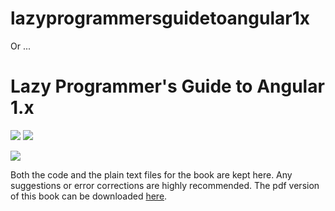 # lazyprogrammersguidetoangular1x

Or ... 

#  Lazy Programmer's Guide to Angular 1.x 

![](https://img.shields.io/leanpub/book/pages/lazyprogrammersguidtoangular1x.svg?style=popout)
![](https://img.shields.io/leanpub/book/sold/lazyprogrammersguidtoangular1x.svg)

![](https://s3.amazonaws.com/titlepages.leanpub.com/lazyprogrammersguidtoangular1x/hero?1471960261)

Both the code and the plain text files for the book are kept here. Any suggestions or error corrections are highly recommended. The pdf version of this book can be downloaded [here](https://leanpub.com/lazyprogrammersguidtoangular1x). 
